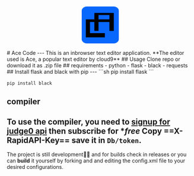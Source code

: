 
<!--![alt icon]()-->
<p align="center">
<img src="https://github.com/John4650-hub/Ace-Code/blob/ace_as_pwa/my_app/static/icon/icon.png?raw=true"  width="100" height="100">
</p>
# Ace Code
---                                                               
This is an inbrowser text editor application.
**The editor used is Ace, a popular text editor by cloud9**
## Usage
Clone repo or download it as .zip file
## requirements
- python                                                          
- flask                                                          
- black
- requests
## Install flask and black with pip
---
```sh
pip install flask
```

```bash
pip install black
```
## compiler
To use the compiler, you need to [signup for judge0 api](https://judge0.com/ce)  then subscribe for **free*
 Copy ==X-RapidAPI-Key== save it in `Db/token`.
---
The project is still development🚧🚧 and for builds  check in releases or you can **build**  it yourself by forking and and editing the config.xml file to your desired configurations.
